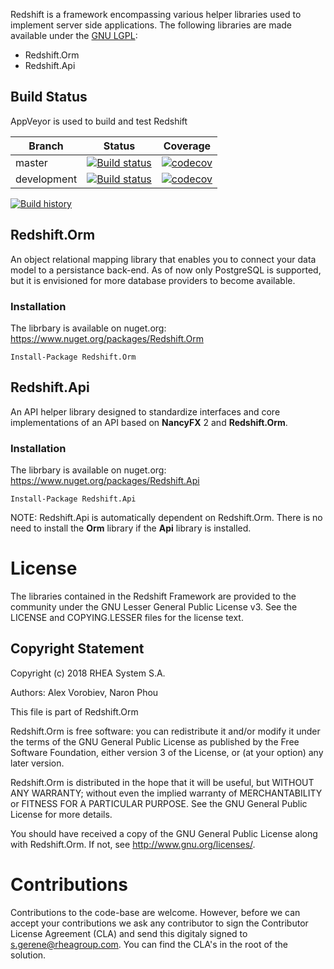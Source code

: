 Redshift is a framework encompassing various helper libraries used to implement server side applications. The following libraries are made available under the [GNU LGPL](https://www.gnu.org/licenses/lgpl.nl.html):

  - Redshift.Orm
  - Redshift.Api
  
## Build Status

AppVeyor is used to build and test Redshift

Branch | Status | Coverage
------------ | ------------- | -------------
master | [![Build status](https://ci.appveyor.com/api/projects/status/v2tfo0nefpncq9bv/branch/master?svg=true)](https://ci.appveyor.com/project/alexatrhea/redshift/branch/master) | [![codecov](https://codecov.io/gh/RHEAGROUP/Redshift/branch/master/graph/badge.svg)](https://codecov.io/gh/RHEAGROUP/Redshift)
development | [![Build status](https://ci.appveyor.com/api/projects/status/v2tfo0nefpncq9bv/branch/development?svg=true)](https://ci.appveyor.com/project/alexatrhea/redshift/branch/development) | [![codecov](https://codecov.io/gh/RHEAGROUP/Redshift/branch/development/graph/badge.svg)](https://codecov.io/gh/RHEAGROUP/Redshift)

[![Build history](https://buildstats.info/appveyor/chart/alexatrhea/redshift)](https://ci.appveyor.com/project/alexatrhea/redshift/history)
 
## Redshift.Orm

An object relational mapping library that enables you to connect your data model to a persistance back-end. As of now only PostgreSQL is supported, but it is envisioned for more database providers to become available.

### Installation

The librbary is available on nuget.org: https://www.nuget.org/packages/Redshift.Orm

```
Install-Package Redshift.Orm
```

## Redshift.Api
An API helper library designed to standardize interfaces and core implementations of an API based on **NancyFX** 2 and **Redshift.Orm**.

### Installation

The librbary is available on nuget.org: https://www.nuget.org/packages/Redshift.Api

```
Install-Package Redshift.Api
```

NOTE: Redshift.Api is automatically dependent on Redshift.Orm. There is no need to install the **Orm** library if the **Api** library is installed.


# License

The libraries contained in the Redshift Framework are provided to the community under the GNU Lesser General Public License v3. See the LICENSE and COPYING.LESSER files for the license text.
## Copyright Statement
Copyright (c) 2018 RHEA System S.A.

Authors: Alex Vorobiev, Naron Phou

This file is part of Redshift.Orm

Redshift.Orm is free software: you can redistribute it and/or modify
it under the terms of the GNU General Public License as published by
the Free Software Foundation, either version 3 of the License, or
(at your option) any later version.

Redshift.Orm is distributed in the hope that it will be useful,
but WITHOUT ANY WARRANTY; without even the implied warranty of
MERCHANTABILITY or FITNESS FOR A PARTICULAR PURPOSE.  See the
GNU General Public License for more details.

You should have received a copy of the GNU General Public License
along with Redshift.Orm.  If not, see <http://www.gnu.org/licenses/>.

# Contributions

Contributions to the code-base are welcome. However, before we can accept your contributions we ask any contributor to sign the Contributor License Agreement (CLA) and send this digitaly signed to s.gerene@rheagroup.com. You can find the CLA's in the root of the solution.
